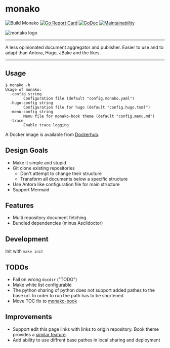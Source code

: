# monako

![Build Monako](https://github.com/snipem/monako/workflows/Build%20Monako/badge.svg?branch=develop)
[![Go Report Card](https://goreportcard.com/badge/github.com/snipem/monako)](https://goreportcard.com/report/github.com/snipem/monako)
[![GoDoc](https://godoc.org/github.com/snipem/monako?status.svg)](https://godoc.org/github.com/snipem/monako)
[![Maintainability](https://api.codeclimate.com/v1/badges/1ff16e0c4f8a871bfac3/maintainability)](https://codeclimate.com/github/snipem/monako/maintainability)

![monako logo](res/logo/cover.png)

----

A less opinionated document aggregator and publisher. Easier to use and to adapt than Antora, Hugo, JBake and the likes.

----

## Usage

```help
$ monako -h
Usage of monako:
  -config string
        Configuration file (default "config.monako.yaml")
  -hugo-config string
        Configuration file for hugo (default "config.hugo.toml")
  -menu-config string
        Menu file for monako-book theme (default "config.menu.md")
  -trace
        Enable trace logging
```

A Docker image is available from [Dockerhub](https://hub.docker.com/repository/docker/snipem/monako).

## Design Goals

* Make it simple and stupid
* Git clone existing repositories
  * Don't attempt to change their structure
  * Transform all documents below a specific structure
* Use Antora like configuration file for main structure
* Support Mermaid

## Features

* Multi repository document fetching
* Bundled dependencies (minus Asciidoctor)

## Development

Init with `make init`

## TODOs

* Fail on wrong `docdir` ("TODO")
* Make white list configurable
* The python sharing of python does not support added pathes to the base url. In order to run the path has to be shortened
* Move TOC fix to [monako-book](https://github.com/snipem/monako-book)

## Improvements

* Support edit this page links with links to origin repository. Book theme provides a [similar feature](https://github.com/alex-shpak/hugo-book/search?q=BookRepo&unscoped_q=BookRepo).
* Add ability to use diffrent base pathes in local sharing and deployment